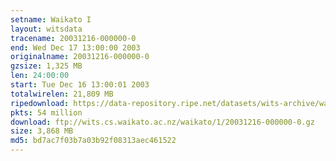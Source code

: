 ```yaml
---
setname: Waikato I
layout: witsdata
tracename: 20031216-000000-0
end: Wed Dec 17 13:00:00 2003
originalname: 20031216-000000-0
gzsize: 1,325 MB
len: 24:00:00
start: Tue Dec 16 13:00:01 2003
totalwirelen: 21,809 MB
ripedownload: https://data-repository.ripe.net/datasets/wits-archive/waikato/1/20031216-000000-0.gz
pkts: 54 million
download: ftp://wits.cs.waikato.ac.nz/waikato/1/20031216-000000-0.gz
size: 3,868 MB
md5: bd7ac7f03b7a03b92f08313aec461522
---
```

